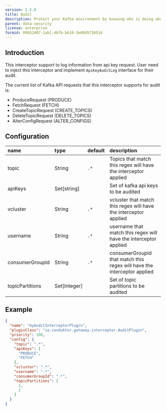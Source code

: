 ```yaml
---
version: 2.5.0
title: Audit
description: Protect your Kafka environment by knowing who is doing what in your Gateway.
parent: data-security
license: enterprise
formid: 09b52407-1ab1-4bfb-bb10-3e68d573651d
---
```


## Introduction

This interceptor support to log information from api key request. User need to inject this interceptor and
implement `ApiKeyAuditLog` interface for their audit.

The current list of Kafka API requests that this interceptor supports for audit is:

- ProduceRequest (PRODUCE)
- FetchRequest (FETCH)
- CreateTopicRequest (CREATE_TOPICS)
- DeleteTopicRequest (DELETE_TOPICS)
- AlterConfigRequest (ALTER_CONFIGS)

## Configuration

| name            | type         | default | description                                                             |
|:----------------|:-------------|:--------|:------------------------------------------------------------------------|
| topic           | String       | `.*`    | Topics that match this regex will have the interceptor applied          |
| apiKeys         | Set[string]  |         | Set of kafka api keys to be audited                                     |
| vcluster        | String       | `.*`    | vcluster that match this regex will have the interceptor applied        |
| username        | String       | `.*`    | username that match this regex will have the interceptor applied        |
| consumerGroupId | String       | `.*`    | consumerGroupId that match this regex will have the interceptor applied |
| topicPartitions | Set[Integer] |         | Set of topic partitions to be audited                                   |

## Example

```json
{
  "name": "myAuditInterceptorPlugin",
  "pluginClass": "io.conduktor.gateway.interceptor.AuditPlugin",
  "priority": 100,
  "config": {
    "topic": ".*",
    "apiKeys": [
      "PRODUCE",
      "FETCH"
    ],
    "vcluster": ".*",
    "username": ".*",
    "consumerGroupId": ".*",
    "topicPartitions": [
      1,
      2
    ]
  }
}
```